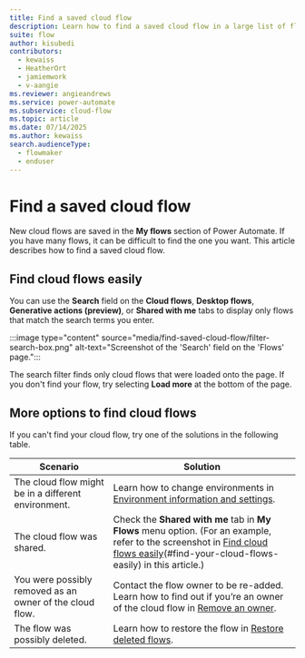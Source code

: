 ```yaml
---
title: Find a saved cloud flow
description: Learn how to find a saved cloud flow in a large list of flows.
suite: flow
author: kisubedi
contributors:
  - kewaiss
  - HeatherOrt
  - jamiemwork
  - v-aangie
ms.reviewer: angieandrews
ms.service: power-automate
ms.subservice: cloud-flow
ms.topic: article
ms.date: 07/14/2025
ms.author: kewaiss
search.audienceType: 
  - flowmaker
  - enduser
---
```


# Find a saved cloud flow

New cloud flows are saved in the **My flows** section of Power Automate. If you have many flows, it can be difficult to find the one you want. This article describes how to find a saved cloud flow.

## Find cloud flows easily

You can use the **Search** field on the **Cloud flows**, **Desktop flows**, **Generative actions (preview)**, or **Shared with me** tabs to display only flows that match the search terms you enter.

:::image type="content" source="media/find-saved-cloud-flow/filter-search-box.png" alt-text="Screenshot of the 'Search' field on the 'Flows' page.":::

The search filter finds only cloud flows that were loaded onto the page. If you don't find your flow, try selecting **Load more** at the bottom of the page.

## More options to find cloud flows

If you can't find your cloud flow, try one of the solutions in the following table.

|Scenario  |Solution  |
|---------|---------|
|The cloud flow might be in a different environment.      | Learn how to change environments in [Environment information and settings](getting-started.md#3--environment-information-and-settings).      |
|The cloud flow was shared.   | Check the **Shared with me** tab in **My Flows** menu option. (For an example, refer to the screenshot in [Find cloud flows easily](#find-cloud-flows-easily)(#find-your-cloud-flows-easily) in this article.)       |
| You were possibly removed as an owner of the cloud flow.    |  Contact the flow owner to be re-added. Learn how to find out if you’re an owner of the cloud flow in [Remove an owner](create-team-flows.md#remove-an-owner).       |
| The flow was possibly deleted.     | Learn how to restore the flow in [Restore deleted flows](how-tos-restore-deleted-flow.md).        |

